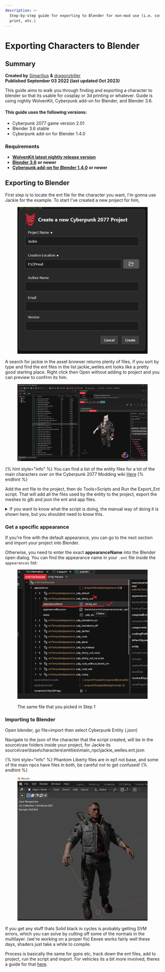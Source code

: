 ```yaml
---
description: >-
  Step-by-step guide for exporting to Blender for non-mod use (i.e. cosplay, 3d
  print, etc.)
---
```


# Exporting Characters to Blender

## Summary

**Created by** [Simarilius](http://127.0.0.1:5000/u/G2MqNkfgTlQ1R3G4B5s6WefLjdy2 "mention") **&** [dragonzkiller](http://127.0.0.1:5000/u/dpriBUirXwWYeCIhyywmqhKrMMV2 "mention")\
**Published September 03 2022 (last updated Oct 2023)**

This guide aims to walk you through finding and exporting a character to blender so that its usable for cosplay or 3d printing or whatever. Guide is using nightly WolvenKit, Cyberpunk add-on for Blender, and Blender 3.6.

#### This guide uses the following versions:

* Cyberpunk 2077 game version 2.01&#x20;
* Blender 3.6 stable
* Cyberpunk add-on for Blender 1.4.0

### Requirements

* [**WolvenKit latest nightly release version**](https://github.com/WolvenKit/WolvenKit-nightly-releases)
* [**Blender 3.6**](https://www.blender.org/) **or newer**
* [**Cyberpunk add-on for Blender 1.4.0**](https://github.com/WolvenKit/Cyberpunk-Blender-add-on/releases) **or newer**

## Exporting to Blender

First step is to locate the ent file for the character you want, I'm gonna use Jackie for the example. To start I've created a new project for him,&#x20;

<figure><img src="../../.gitbook/assets/image (2) (1) (1).png" alt=""><figcaption></figcaption></figure>

A search for jackie in the asset browser returns plenty of files, if you sort by type and find the ent files in the list jackie\_welles.ent looks like a pretty good starting place. Right click then Open without adding to project and you can preview to confirm its him.

<figure><img src="../../.gitbook/assets/image (4) (2).png" alt=""><figcaption></figcaption></figure>

{% hint style="info" %}
You can find a list of the entity files for a lot of the main characters over on the Cyberpunk 2077 Modding wiki [Here](https://wiki.redmodding.org/cyberpunk-2077-modding/for-mod-creators/references-lists-and-overviews/people)
{% endhint %}

Add the ent file to the project, then do Tools>Scripts and Run the Export\_Ent script. That will add all the files used by the entity to the project, export the meshes to glb and json the ent and app files.

<details>

<summary>If you want to know what the script is doing, the manual way of doing it is shown here, but you shouldnt need to know this.</summary>

If you open the Entity file then expand the appearances bit of the entity template, he has 15 appearances which all appear to be defined in jackie\_welles.app. For this next step you need to have the Wolvenkit resources plugin installed (View Options > plugins to install). The app should also be in the search results for jackie, simply right click it, then do find used files. Sort by type again and find the cookedapp files. Theres several which cover the different appearances, for each one you want to include in your export do the following:&#x20;

* Right click, do Find used files&#x20;
* Sort by type, find the mesh files&#x20;
* Select all and right click, add selected to project

You may need to go through the app file afterwards to check all the meshes got found, it sometimes seems to miss some.

The mesh files should now be visible in the project explorer, occasionally I find they arent showing up but closing and reopening the project makes them appear.

Open the Export Tool, and verify your meshes are listed. Double click one then the export options opens, and verify WithMaterials as the export type and LOD Filter is on. Set the texture type to png if it is not. Select Apply to all files of the same extension then confirm.&#x20;

<img src="../../.gitbook/assets/image (7) (1).png" alt="" data-size="original">

Now select Export All (or Export Selected) on the menu bar and a bunch of glb and json files should be exported. After its done a files have been exported notification should pop up to notify you of the success.&#x20;

</details>

### Get a specific appearance

If you're fine with the default appearance, you can go to the next section and import your project into Blender.

Otherwise, you need to enter the exact **appearanceName** into the Blender open dialog. You can find the appearance name in your `.ent` file inside the `appearances` list:

<figure><img src="../../.gitbook/assets/image (5).png" alt=""><figcaption><p>The same file that you picked in Step 1</p></figcaption></figure>

### Importing to Blender

Open blender, go file>import then select Cyberpunk Entity (.json)

Navigate to the json of the character that the script created, will be in the source\raw folders inside your project, for Jackie its source\raw\base\characters\entities\main\_npc\jackie\_welles.ent.json

{% hint style="info" %}
Phantom Liberty files are in ep1 not base, and some of the main npcs have files in both, be careful not to get confused!
{% endhint %}

<figure><img src="../../.gitbook/assets/image (8) (1).png" alt=""><figcaption></figcaption></figure>

If you get any stuff thats Solid black in cycles is probably getting SVM errors, which you can solve by cutting off some of the normals in the multilayer. (we're working on a proper fix) Eevee works fairly well these days, shaders just take a while to compile.

Process is basically the same for guns etc, track down the ent files, add to project, run the script and import. For vehicles its a bit more involved, theres a guide for that [here](https://wiki.redmodding.org/wolvenkit/modding-community/exporting-to-blender/exporting-vehicles).
